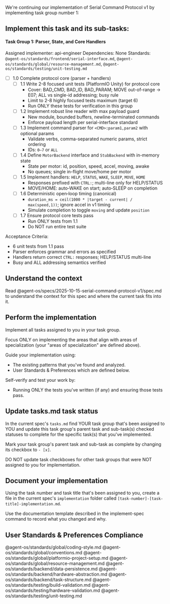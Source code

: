 We're continuing our implementation of Serial Command Protocol v1 by implementing task group number 1:

## Implement this task and its sub-tasks:

#### Task Group 1: Parser, State, and Core Handlers
Assigned implementer: api-engineer
Dependencies: None
Standards: `@agent-os/standards/frontend/serial-interface.md`, `@agent-os/standards/global/resource-management.md`, `@agent-os/standards/testing/unit-testing.md`

- [ ] 1.0 Complete protocol core (parser + handlers)
  - [ ] 1.1 Write 2-8 focused unit tests (PlatformIO Unity) for protocol core
    - Cover: BAD_CMD, BAD_ID, BAD_PARAM; MOVE out-of-range → E07; ALL vs single-id addressing; busy rule
    - Limit to 2-8 highly focused tests maximum (target 6)
    - Run ONLY these tests for verification in this group
  - [ ] 1.2 Implement robust line reader with max payload guard
    - New module, bounded buffers, newline-terminated commands
    - Enforce payload length per serial-interface standard
  - [ ] 1.3 Implement command parser for `<CMD>:param1,param2` with optional params
    - Validate verbs, comma-separated numeric params, strict ordering
    - IDs: `0–7` or `ALL`
  - [ ] 1.4 Define `MotorBackend` interface and `StubBackend` with in-memory state
    - State per motor: id, position, speed, accel, moving, awake
    - No queues; single in-flight move/home per motor
  - [ ] 1.5 Implement handlers: `HELP`, `STATUS`, `WAKE`, `SLEEP`, `MOVE`, `HOME`
    - Responses prefixed with `CTRL:`; multi-line only for HELP/STATUS
    - MOVE/HOME: auto‑WAKE on start; auto‑SLEEP on completion
  - [ ] 1.6 Deterministic open‑loop timing (canonical)
    - `duration_ms = ceil(1000 * |target - current| / max(speed,1))`; ignore accel in v1 timing
    - Simulate completion to toggle `moving` and update `position`
  - [ ] 1.7 Ensure protocol core tests pass
    - Run ONLY tests from 1.1
    - Do NOT run entire test suite

Acceptance Criteria:
- 6 unit tests from 1.1 pass
- Parser enforces grammar and errors as specified
- Handlers return correct `CTRL:` responses; HELP/STATUS multi-line
- Busy and ALL addressing semantics verified

## Understand the context

Read @agent-os/specs/2025-10-15-serial-command-protocol-v1/spec.md to understand the context for this spec and where the current task fits into it.

## Perform the implementation

Implement all tasks assigned to you in your task group.

Focus ONLY on implementing the areas that align with areas of specialization (your "areas of specialization" are defined above).

Guide your implementation using:
- The existing patterns that you've found and analyzed.
- User Standards & Preferences which are defined below.

Self-verify and test your work by:
- Running ONLY the tests you've written (if any) and ensuring those tests pass.

## Update tasks.md task status

In the current spec's `tasks.md` find YOUR task group that's been assigned to YOU and update this task group's parent task and sub-task(s) checked statuses to complete for the specific task(s) that you've implemented.

Mark your task group's parent task and sub-task as complete by changing its checkbox to `- [x]`.

DO NOT update task checkboxes for other task groups that were NOT assigned to you for implementation.

## Document your implementation

Using the task number and task title that's been assigned to you, create a file in the current spec's `implementation` folder called `[task-number]-[task-title]-implementation.md`.

Use the documentation template described in the implement-spec command to record what you changed and why.

## User Standards & Preferences Compliance

@agent-os/standards/global/coding-style.md
@agent-os/standards/global/conventions.md
@agent-os/standards/global/platformio-project-setup.md
@agent-os/standards/global/resource-management.md
@agent-os/standards/backend/data-persistence.md
@agent-os/standards/backend/hardware-abstraction.md
@agent-os/standards/backend/task-structure.md
@agent-os/standards/testing/build-validation.md
@agent-os/standards/testing/hardware-validation.md
@agent-os/standards/testing/unit-testing.md

